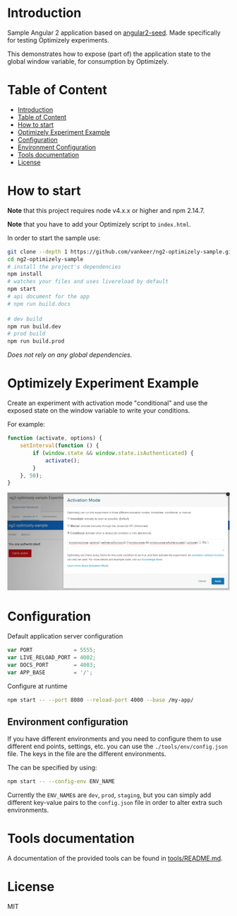 # Introduction

Sample Angular 2 application based on [angular2-seed](https://github.com/mgechev/angular2-seed).
Made specifically for testing Optimizely experiments.

This demonstrates how to expose (part of) the application state to the global window variable, for consumption by Optimizely.

# Table of Content

- [Introduction](#introduction)
- [Table of Content](#table-of-content)
- [How to start](#how-to-start)
- [Optimizely Experiment Example](#optimizely-experiment-example)
- [Configuration](#configuration)
- [Environment Configuration](#environment-configuration)
- [Tools documentation](#tools-documentation)
- [License](#license)

# How to start

**Note** that this project requires node v4.x.x or higher and npm 2.14.7.

**Note** that you have to add your Optimizely script to `index.html`.

In order to start the sample use:

```bash
git clone --depth 1 https://github.com/vankeer/ng2-optimizely-sample.git
cd ng2-optimizely-sample
# install the project's dependencies
npm install
# watches your files and uses livereload by default
npm start
# api document for the app
# npm run build.docs

# dev build
npm run build.dev
# prod build
npm run build.prod
```

_Does not rely on any global dependencies._

# Optimizely Experiment Example

Create an experiment with activation mode "conditional" and use the exposed state on the window variable to write your conditions.

For example:

```js
function (activate, options) {
	setInterval(function () {
		if (window.state && window.state.isAuthenticated) {
			activate();
		}
	}, 50);
}
```

![Example](optimizely-experiment-example.PNG)

# Configuration

Default application server configuration

```js
var PORT             = 5555;
var LIVE_RELOAD_PORT = 4002;
var DOCS_PORT        = 4003;
var APP_BASE         = '/';
```

Configure at runtime

```bash
npm start -- --port 8080 --reload-port 4000 --base /my-app/
```

## Environment configuration

If you have different environments and you need to configure them to use different end points, settings, etc. you can use the `./tools/env/config.json` file. The keys in the file are the different environments.

The can be specified by using:

```bash
npm start -- --config-env ENV_NAME
```

Currently the `ENV_NAME`s are `dev`, `prod`, `staging`, but you can simply add different key-value pairs to the `config.json` file in order to alter extra such environments.

# Tools documentation

A documentation of the provided tools can be found in [tools/README.md](tools/README.md).

# License

MIT
